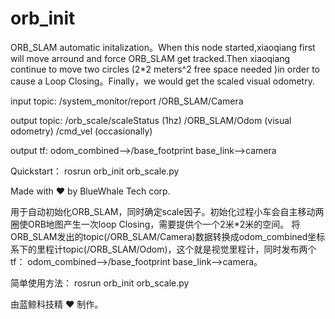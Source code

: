 # orb_init
ORB_SLAM  automatic initalization。When this node started,xiaoqiang first will move arround and force ORB_SLAM get tracked.Then xiaoqiang continue to move two circles (2*2 meters^2 free space needed )in order to cause a  Loop Closing。Finally，we would get the scaled visual odometry.

input topic:
/system_monitor/report
/ORB_SLAM/Camera

output topic:
/orb_scale/scaleStatus  (1hz)
/ORB_SLAM/Odom          (visual odometry)
/cmd_vel  (occasionally)

output tf:
odom_combined-->/base_footprint
base_link-->camera

Quickstart：
rosrun orb_init orb_scale.py 

Made with :heart: by BlueWhale Tech corp.

用于自动初始化ORB_SLAM，同时确定scale因子。初始化过程小车会自主移动两圈使ORB地图产生一次loop Closing，需要提供个一个2米*2米的空间。
将ORB_SLAM发出的topic(/ORB_SLAM/Camera)数据转换成odom_combined坐标系下的里程计topic(/ORB_SLAM/Odom)，这个就是视觉里程计，同时发布两个tf： odom_combined-->/base_footprint base_link-->camera。

简单使用方法：
rosrun orb_init orb_scale.py 

由蓝鲸科技精 :heart: 制作。
